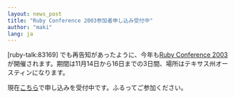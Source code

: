 ```yaml
---
layout: news_post
title: "Ruby Conference 2003参加者申し込み受付中"
author: "maki"
lang: ja
---
```


\[ruby-talk:83169\] でも再告知があったように、今年も[Ruby Conference
2003][1]が開催されます。期間は11月14日から16日までの3日間、場所はテキサス州オースティンになります。

現在[こちら][2]で申し込みを受付中です。ふるってご参加ください。



[1]: http://rubycentral.org/03/ 
[2]: http://rubycentral.org/03/index.rb?dest=start_reg 
